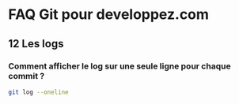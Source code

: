 # FAQ Git pour developpez.com

## 12 Les logs

### Comment afficher le log sur une seule ligne pour chaque commit ?

```bash
git log --oneline
```
